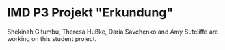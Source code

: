 # IMD P3 Projekt "Erkundung"

Shekinah Gitumbu, Theresa Hußke, Daria Savchenko and Amy Sutcliffe are working on this student project.
